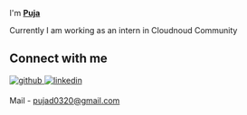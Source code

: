 I'm **[Puja](https://linkedin.com/in/pujastack)** 

Currently I am working as an intern in Cloudnoud Community

## Connect with me  
<a href="https://github.com/Puja123das" target="_blank">
<img src=https://img.shields.io/badge/github-%2324292e.svg?&style=for-the-badge&logo=github&logoColor=white alt=github style="margin-bottom: 5px;" />
</a>
<a href="https://linkedin.com/in/pujastack" target="_blank">
<img src=https://img.shields.io/badge/linkedin-%231E77B5.svg?&style=for-the-badge&logo=linkedin&logoColor=white alt=linkedin style="margin-bottom: 5px;" />
</a>
 
  

Mail - pujad0320@gmail.com
  




